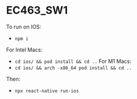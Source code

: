 # EC463_SW1

To run on IOS:
* `npm i`

For Intel Macs:
* `cd ios/ && pod install && cd ..`
For M1 Macs:
* `cd ios/ && arch -x86_64 pod install && cd ..`

Then:
* `npx react-native run-ios`